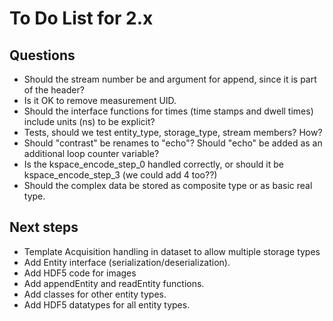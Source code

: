 To Do List for 2.x
==================

Questions
----------

* Should the stream number be and argument for append, since it is part of the header?
* Is it OK to remove measurement UID.
* Should the interface functions for times (time stamps and dwell times) include units (ns) to be explicit?
* Tests, should we test entity_type, storage_type, stream members? How?
* Should "contrast" be renames to "echo"? Should "echo" be added as an additional loop counter variable?
* Is the kspace_encode_step_0 handled correctly, or should it be kspace_encode_step_3 (we could add 4 too??)
* Should the complex data be stored as composite type or as basic real type.


Next steps
----------

* Template Acquisition handling in dataset to allow multiple storage types
* Add Entity interface (serialization/deserialization).
* Add HDF5 code for images
* Add appendEntity and readEntity functions.
* Add classes for other entity types.
* Add HDF5 datatypes for all entity types.